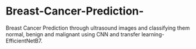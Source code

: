# Breast-Cancer-Prediction-
Breast Cancer Prediction through ultrasound images and classifying them normal, benign and malignant using CNN and transfer learning- EfficientNetB7.
